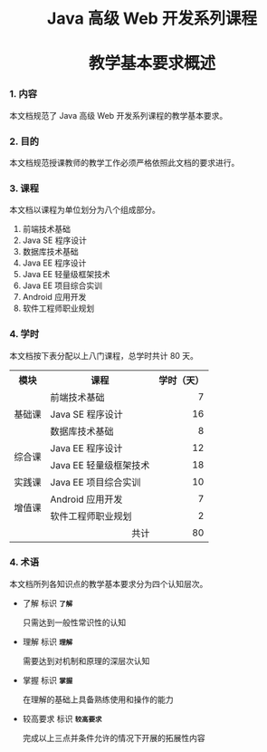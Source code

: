 # <center>Java 高级 Web 开发系列课程</center> 
# <center>教学基本要求概述</center>

### 1. 内容

本文档规范了 Java 高级 Web 开发系列课程的教学基本要求。

### 2. 目的

本文档规范授课教师的教学工作必须严格依照此文档的要求进行。

### 3. 课程

本文档以课程为单位划分为八个组成部分。

1. 前端技术基础
2. Java SE 程序设计
3. 数据库技术基础
4. Java EE 程序设计
5. Java EE 轻量级框架技术
6. Java EE 项目综合实训
7. Android 应用开发
8. 软件工程师职业规划

### 4. 学时

本文档按下表分配以上八门课程，总学时共计 80 天。

<table>
    <tr>
        <th>模块</th>
        <th>课程</th>
        <th style="text-align: right;">学时（天）</th>
    </tr>
    <tr>
        <td rowspan="3">基础课</td>
        <td>前端技术基础</td>
        <td style="text-align: right;">7</td>
    </tr>
    <tr>
        <td>Java SE 程序设计</td>
        <td style="text-align: right;">16</td>
    </tr>
    <tr>
        <td>数据库技术基础</td>
        <td style="text-align: right;">8</td>
    </tr>
    <tr>
        <td rowspan="2">综合课</td>
        <td>Java EE 程序设计</td>
        <td style="text-align: right;">12</td>
    </tr>
    <tr>
        <td>Java EE 轻量级框架技术</td>
        <td style="text-align: right;">18</td>
    <tr>
    <tr>
        <td>实践课</td>
        <td>Java EE 项目综合实训</td>
        <td style="text-align: right;">10</td>
    </tr>
    <tr>
        <td rowspan="2">增值课</td>
        <td>Android 应用开发</td>
        <td style="text-align: right;">7</td>
    </tr>
    <tr>
        <td>软件工程师职业规划</td>
        <td style="text-align: right;">2</td>
    </tr>
    <tr>
        <td colspan="2" style="text-align: right">共计</td>
        <td style="text-align: right;">80</td>
    </tr>
</table>

### 4. 术语

本文档所列各知识点的教学基本要求分为四个认知层次。

- 了解 标识 **`了解`**

  只需达到一般性常识性的认知

- 理解 标识 **`理解`**

  需要达到对机制和原理的深层次认知
  
- 掌握 标识 **`掌握`**

  在理解的基础上具备熟练使用和操作的能力
  
- 较高要求 标识 **`较高要求`**

  完成以上三点并条件允许的情况下开展的拓展性内容